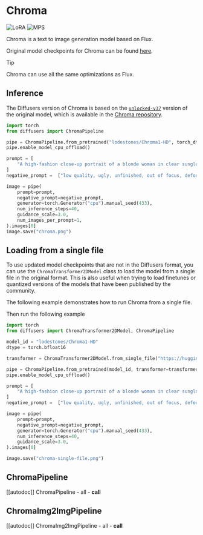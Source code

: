<!--Copyright 2025 The HuggingFace Team. All rights reserved.

Licensed under the Apache License, Version 2.0 (the "License"); you may not use this file except in compliance with
the License. You may obtain a copy of the License at

http://www.apache.org/licenses/LICENSE-2.0

Unless required by applicable law or agreed to in writing, software distributed under the License is distributed on
an "AS IS" BASIS, WITHOUT WARRANTIES OR CONDITIONS OF ANY KIND, either express or implied. See the License for the
specific language governing permissions and limitations under the License.
-->

# Chroma

<div class="flex flex-wrap space-x-1">
  <img alt="LoRA" src="https://img.shields.io/badge/LoRA-d8b4fe?style=flat"/>
  <img alt="MPS" src="https://img.shields.io/badge/MPS-000000?style=flat&logo=apple&logoColor=white%22">
</div>

Chroma is a text to image generation model based on Flux.

Original model checkpoints for Chroma can be found [here](https://huggingface.co/lodestones/Chroma1-HD).

> [!TIP]
> Chroma can use all the same optimizations as Flux.

## Inference

The Diffusers version of Chroma is based on the [`unlocked-v37`](https://huggingface.co/lodestones/Chroma1-HD/blob/main/Chroma1-HD.safetensors) version of the original model, which is available in the [Chroma repository](https://huggingface.co/lodestones/Chroma1-HD).

```python
import torch
from diffusers import ChromaPipeline

pipe = ChromaPipeline.from_pretrained("lodestones/Chroma1-HD", torch_dtype=torch.bfloat16)
pipe.enable_model_cpu_offload()

prompt = [
    "A high-fashion close-up portrait of a blonde woman in clear sunglasses. The image uses a bold teal and red color split for dramatic lighting. The background is a simple teal-green. The photo is sharp and well-composed, and is designed for viewing with anaglyph 3D glasses for optimal effect. It looks professionally done."
]
negative_prompt =  ["low quality, ugly, unfinished, out of focus, deformed, disfigure, blurry, smudged, restricted palette, flat colors"]

image = pipe(
    prompt=prompt,
    negative_prompt=negative_prompt,
    generator=torch.Generator("cpu").manual_seed(433),
    num_inference_steps=40,
    guidance_scale=3.0,
    num_images_per_prompt=1,
).images[0]
image.save("chroma.png")
```

## Loading from a single file

To use updated model checkpoints that are not in the Diffusers format, you can use the `ChromaTransformer2DModel` class to load the model from a single file in the original format. This is also useful when trying to load finetunes or quantized versions of the models that have been published by the community.

The following example demonstrates how to run Chroma from a single file.

Then run the following example

```python
import torch
from diffusers import ChromaTransformer2DModel, ChromaPipeline

model_id = "lodestones/Chroma1-HD"
dtype = torch.bfloat16

transformer = ChromaTransformer2DModel.from_single_file("https://huggingface.co/lodestones/Chroma1-HD/blob/main/Chroma1-HD.safetensors", torch_dtype=dtype)

pipe = ChromaPipeline.from_pretrained(model_id, transformer=transformer, torch_dtype=dtype)
pipe.enable_model_cpu_offload()

prompt = [
    "A high-fashion close-up portrait of a blonde woman in clear sunglasses. The image uses a bold teal and red color split for dramatic lighting. The background is a simple teal-green. The photo is sharp and well-composed, and is designed for viewing with anaglyph 3D glasses for optimal effect. It looks professionally done."
]
negative_prompt =  ["low quality, ugly, unfinished, out of focus, deformed, disfigure, blurry, smudged, restricted palette, flat colors"]

image = pipe(
    prompt=prompt,
    negative_prompt=negative_prompt,
    generator=torch.Generator("cpu").manual_seed(433),
    num_inference_steps=40,
    guidance_scale=3.0,
).images[0]

image.save("chroma-single-file.png")
```

## ChromaPipeline

[[autodoc]] ChromaPipeline
	- all
	- __call__

## ChromaImg2ImgPipeline

[[autodoc]] ChromaImg2ImgPipeline
	- all
	- __call__
